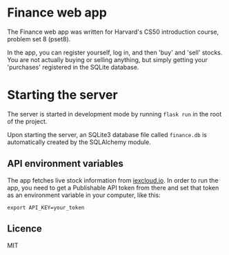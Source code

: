 # Finance web app

The Finance web app was written for Harvard's CS50 introduction course, problem set 8 (pset8).

In the app, you can register yourself, log in, and then 'buy' and 'sell' stocks. You are not actually buying or selling anything, but simply getting your 'purchases' registered in the SQLite database.

# Starting the server

The server is started in development mode by running `flask run` in the root of the project.

Upon starting the server, an SQLite3 database file called `finance.db` is automatically created by the SQLAlchemy module.

## API environment variables

The app fetches live stock information from [iexcloud.io](https://iexcloud.io/console). In order to run the app, you need to get a Publishable API token from there and set that token as an environment variable in your computer, like this:

```
export API_KEY=your_token
```

## Licence

MIT
